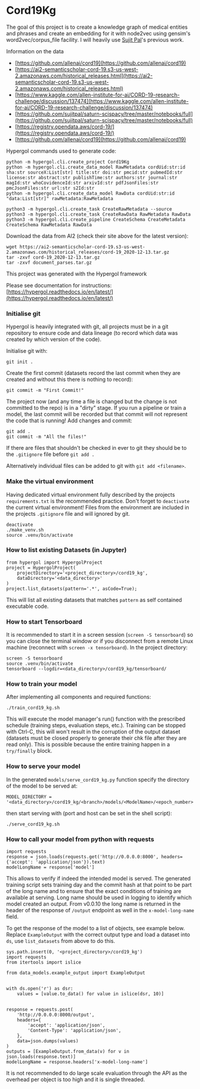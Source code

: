 # Cord19Kg

The goal of this project is to create a knowledge graph of medical entities and phrases and create an embedding for it with node2vec using gensim's word2vec/corpus_file facility. I will heavily use [Sujit Pal](https://github.com/sujitpal)'s previous work.

Information on the data 

-   [https://github.com/allenai/cord19](https://github.com/allenai/cord19)
-   [https://ai2-semanticscholar-cord-19.s3-us-west-2.amazonaws.com/historical_releases.html](https://ai2-semanticscholar-cord-19.s3-us-west-2.amazonaws.com/historical_releases.html)
-   [https://www.kaggle.com/allen-institute-for-ai/CORD-19-research-challenge/discussion/137474](https://www.kaggle.com/allen-institute-for-ai/CORD-19-research-challenge/discussion/137474)
-   [https://github.com/sujitpal/saturn-scispacy/tree/master/notebooks/full](https://github.com/sujitpal/saturn-scispacy/tree/master/notebooks/full)
-   [https://registry.opendata.aws/cord-19/](https://registry.opendata.aws/cord-19/)
-   [https://github.com/allenai/cord19](https://github.com/allenai/cord19)

Hypergol commands used to generate code:

```
python -m hypergol.cli.create_project Cord19Kg
python -m hypergol.cli.create_data_model RawMetadata cordUid:str:id sha:str sourceX:List[str] title:str doi:str pmcid:str pubmedId:str license:str abstract:str publishTime:str authors:str journal:str magId:str whoCovidenceId:str arxivId:str pdfJsonFiles:str pmcJsonFiles:str url:str s2Id:str
python -m hypergol.cli.create_data_model RawData cordUid:str:id "data:List[str]" rawMetadata:RawMetadata

python3 -m hypergol.cli.create_task CreateRawMetadata --source
python3 -m hypergol.cli.create_task CreateRawData RawMetadata RawData
python3 -m hypergol.cli.create_pipeline CreateSchema CreateMetadata CreateSchema RawMetadata RawData
```

Download the data from AI2 (check their site above for the latest version):

```
wget https://ai2-semanticscholar-cord-19.s3-us-west-2.amazonaws.com/historical_releases/cord-19_2020-12-13.tar.gz
tar -zxvf cord-19_2020-12-13.tar.gz 
tar -zxvf document_parses.tar.gz
```

This project was generated with the Hypergol framework

Please see documentation for instructions: [https://hypergol.readthedocs.io/en/latest/](https://hypergol.readthedocs.io/en/latest/)

### Initialise git

Hypergol is heavily integrated with git, all projects must be in a git repository to ensure code and data lineage (to record which data was created by which version of the code).

Initialise git with:

```git init .```

Create the first commit (datasets record the last commit when they are created and without this there is nothing to record):

```git commit -m "First Commit!"```

The project now (and any time a file is changed but the change is not committed to the repo) is in a "dirty" stage. If you run a pipeline or train a model, the last commit will be recorded but that commit will not represent the code that is running! Add changes and commit:

```
git add .
git commit -m "All the files!"
```

If there are files that shouldn't be checked in ever to git they should be to the `.gitignore` file before `git add .`

Alternatively individual files can be added to git with `git add <filename>`.

### Make the virtual environment

Having dedicated virtual environment fully described by the projects `requirements.txt` is the recommended practice. Don't forget to `deactivate` the current virtual environment! Files from the environment are included in the projects `.gitignore` file and will ignored by git.

```
deactivate
./make_venv.sh
source .venv/bin/activate
```


### How to list existing Datasets (in Jupyter)

```
from hypergol import HypergolProject
project = HypergolProject(
    projectDirectory='<project_directory>/cord19_kg',
    dataDirectory='<data_directory>'
)
project.list_datasets(pattern='.*', asCode=True);
```

This will list all existing datasets that matches `pattern` as self contained executable code.


### How to start Tensorboard

It is recommended to start it in a screen session (`screen -S tensorboard`) so you can close the terminal window or if you disconnect from a remote Linux machine (reconnect with `screen -x tensorboard`). In the project directory:

```
screen -S tensorboard
source .venv/bin/activate
tensorboard --logdir=<data_directory>/cord19_kg/tensorboard/
```


### How to train your model

After implementing all components and required functions:

```
./train_cord19_kg.sh
```

This will execute the model manager's run() function with the prescribed schedule (training steps, evaluation steps, etc.). Training can be stopped with Ctrl-C, this will won't result in the corruption of the output dataset (datasets must be closed properly to generate their chk file after they are read only). This is possible because the entire training happen in a `try/finally` block.

### How to serve your model

In the generated `models/serve_cord19_kg.py` function specify the directory of the model to be served at:

```
MODEL_DIRECTORY = '<data_directory>/cord19_kg/<branch>/models/<ModelName>/<epoch_number>'
```

then start serving with (port and host can be set in the shell script):

```
./serve_cord19_kg.sh
```


### How to call your model from python with requests

```
import requests
response = json.loads(requests.get('http://0.0.0.0:8000', headers={'accept': 'application/json'}).text)
modelLongName = response['model']
```

This allows to verify if indeed the intended model is served. The generated training script sets training day and the commit hash at that point to be part of the long name and to ensure that the exact conditions of training are available at serving. Long name should be used in logging to identify which model created an output. From v0.0.10 the long name is returned in the header of the response of `/output` endpoint as well in the `x-model-long-name` field.

To get the response of the model to a list of objects, see example below. Replace `ExampleOutput` with the correct output type and load a dataset into `ds`, use `list_datasets` from above to do this.

```
sys.path.insert(0, '<project_directory>/cord19_kg')
import requests
from itertools import islice

from data_models.example_output import ExampleOutput


with ds.open('r') as dsr:
    values = [value.to_data() for value in islice(dsr, 10)]


response = requests.post(
    'http://0.0.0.0:8000/output',
    headers={
        'accept': 'application/json',
        'Content-Type': 'application/json',
    },
    data=json.dumps(values)
)
outputs = [ExampleOutput.from_data(v) for v in json.loads(response.text)]
modelLongName = response.headers['x-model-long-name']
```

It is not recommended to do large scale evaluation through the API as the overhead per object is too high and it is single threaded.
